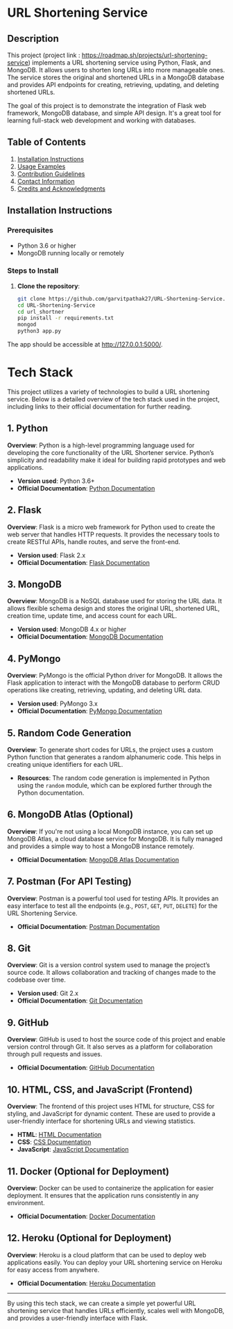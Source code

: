 # URL Shortening Service

## Description

This project (project link : https://roadmap.sh/projects/url-shortening-service) implements a URL shortening service using Python, Flask, and MongoDB. It allows users to shorten long URLs into more manageable ones. The service stores the original and shortened URLs in a MongoDB database and provides API endpoints for creating, retrieving, updating, and deleting shortened URLs. 

The goal of this project is to demonstrate the integration of Flask web framework, MongoDB database, and simple API design. It's a great tool for learning full-stack web development and working with databases.

## Table of Contents

1. [Installation Instructions](#installation-instructions)
2. [Usage Examples](#usage-examples)
3. [Contribution Guidelines](#contribution-guidelines)
4. [Contact Information](#contact-information)
5. [Credits and Acknowledgments](#credits-and-acknowledgments)

## Installation Instructions

### Prerequisites
- Python 3.6 or higher
- MongoDB running locally or remotely

### Steps to Install

1. **Clone the repository**:
   ```bash
   git clone https://github.com/garvitpathak27/URL-Shortening-Service.git
   cd URL-Shortening-Service
   cd url_shortner
   pip install -r requirements.txt
   mongod
   python3 app.py

The app should be accessible at http://127.0.0.1:5000/.
# Tech Stack

This project utilizes a variety of technologies to build a URL shortening service. Below is a detailed overview of the tech stack used in the project, including links to their official documentation for further reading.

## 1. Python

**Overview**: Python is a high-level programming language used for developing the core functionality of the URL Shortener service. Python’s simplicity and readability make it ideal for building rapid prototypes and web applications.

- **Version used**: Python 3.6+
- **Official Documentation**: [Python Documentation](https://docs.python.org/3/)

## 2. Flask

**Overview**: Flask is a micro web framework for Python used to create the web server that handles HTTP requests. It provides the necessary tools to create RESTful APIs, handle routes, and serve the front-end.

- **Version used**: Flask 2.x
- **Official Documentation**: [Flask Documentation](https://flask.palletsprojects.com/)

## 3. MongoDB

**Overview**: MongoDB is a NoSQL database used for storing the URL data. It allows flexible schema design and stores the original URL, shortened URL, creation time, update time, and access count for each URL.

- **Version used**: MongoDB 4.x or higher
- **Official Documentation**: [MongoDB Documentation](https://docs.mongodb.com/)

## 4. PyMongo

**Overview**: PyMongo is the official Python driver for MongoDB. It allows the Flask application to interact with the MongoDB database to perform CRUD operations like creating, retrieving, updating, and deleting URL data.

- **Version used**: PyMongo 3.x
- **Official Documentation**: [PyMongo Documentation](https://pymongo.readthedocs.io/)

## 5. Random Code Generation

**Overview**: To generate short codes for URLs, the project uses a custom Python function that generates a random alphanumeric code. This helps in creating unique identifiers for each URL.

- **Resources**: The random code generation is implemented in Python using the `random` module, which can be explored further through the Python documentation.

## 6. MongoDB Atlas (Optional)

**Overview**: If you're not using a local MongoDB instance, you can set up MongoDB Atlas, a cloud database service for MongoDB. It is fully managed and provides a simple way to host a MongoDB instance remotely.

- **Official Documentation**: [MongoDB Atlas Documentation](https://www.mongodb.com/cloud/atlas)

## 7. Postman (For API Testing)

**Overview**: Postman is a powerful tool used for testing APIs. It provides an easy interface to test all the endpoints (e.g., `POST`, `GET`, `PUT`, `DELETE`) for the URL Shortening Service.

- **Official Documentation**: [Postman Documentation](https://learning.postman.com/)

## 8. Git

**Overview**: Git is a version control system used to manage the project’s source code. It allows collaboration and tracking of changes made to the codebase over time.

- **Version used**: Git 2.x
- **Official Documentation**: [Git Documentation](https://git-scm.com/doc)

## 9. GitHub

**Overview**: GitHub is used to host the source code of this project and enable version control through Git. It also serves as a platform for collaboration through pull requests and issues.

- **Official Documentation**: [GitHub Documentation](https://docs.github.com/en/github)

## 10. HTML, CSS, and JavaScript (Frontend)

**Overview**: The frontend of this project uses HTML for structure, CSS for styling, and JavaScript for dynamic content. These are used to provide a user-friendly interface for shortening URLs and viewing statistics.

- **HTML**: [HTML Documentation](https://developer.mozilla.org/en-US/docs/Web/HTML)
- **CSS**: [CSS Documentation](https://developer.mozilla.org/en-US/docs/Web/CSS)
- **JavaScript**: [JavaScript Documentation](https://developer.mozilla.org/en-US/docs/Web/JavaScript)

## 11. Docker (Optional for Deployment)

**Overview**: Docker can be used to containerize the application for easier deployment. It ensures that the application runs consistently in any environment.

- **Official Documentation**: [Docker Documentation](https://docs.docker.com/)

## 12. Heroku (Optional for Deployment)

**Overview**: Heroku is a cloud platform that can be used to deploy web applications easily. You can deploy your URL shortening service on Heroku for easy access from anywhere.

- **Official Documentation**: [Heroku Documentation](https://devcenter.heroku.com/)

---

By using this tech stack, we can create a simple yet powerful URL shortening service that handles URLs efficiently, scales well with MongoDB, and provides a user-friendly interface with Flask.

